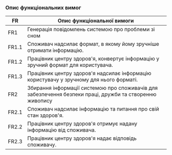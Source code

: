 ### Опис функціональних вимог
| FR  | Опис функціональної вимоги |
| --- | ---------------------------- |
| FR1  | Генерація повідомлень системою про проблеми зі сном |
| FR1.1 | Споживач надсилає формат, в якому йому зручніше отримати інформацію. |
| FR1.2 | Працівник центру здоров'я, конвертує інформацію у зручний формат для користувача. |
| FR1.3 | Працівник центру здоров'я надсилає інформацію користувачу у зручному для нього форматі. |
| FR2  | Збирання інформації системою про споживачів для забезпечення безпеки праці, дружби та створенню живопису |
| FR2.1 | Споживач надсилає інформацію та питання про свій стан здоров'я. |
| FR2.2 | Працівник центру здоров'я отримує надану інформацію від споживача.  |
| FR2.3 | Працівник центру здоров'я надає відповідь споживачу. |

